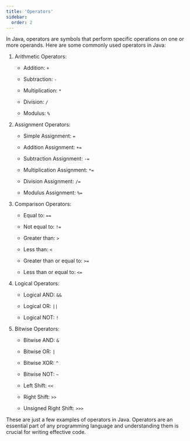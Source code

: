 ```yaml
---
title: 'Operators'
sidebar:
  order: 2
---
```


 



In Java, operators are symbols that perform specific operations on one or more operands. Here are some commonly used operators in Java:



1. Arithmetic Operators:

   - Addition: `+`

   - Subtraction: `-`

   - Multiplication: `*`

   - Division: `/`

   - Modulus: `%`



2. Assignment Operators:

   - Simple Assignment: `=`

   - Addition Assignment: `+=`

   - Subtraction Assignment: `-=`

   - Multiplication Assignment: `*=`

   - Division Assignment: `/=`

   - Modulus Assignment: `%=`



3. Comparison Operators:

   - Equal to: `==`

   - Not equal to: `!=`

   - Greater than: `>`

   - Less than: `<`

   - Greater than or equal to: `>=`

   - Less than or equal to: `<=`



4. Logical Operators:

   - Logical AND: `&&`

   - Logical OR: `||`

   - Logical NOT: `!`



5. Bitwise Operators:

   - Bitwise AND: `&`

   - Bitwise OR: `|`

   - Bitwise XOR: `^`

   - Bitwise NOT: `~`

   - Left Shift: `<<`

   - Right Shift: `>>`

   - Unsigned Right Shift: `>>>`



These are just a few examples of operators in Java. Operators are an essential part of any programming language and understanding them is crucial for writing effective code.
